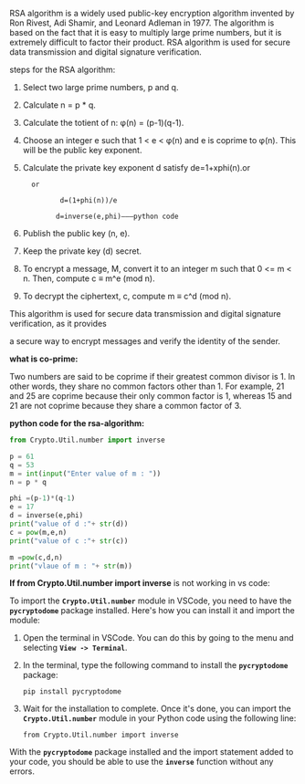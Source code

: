 RSA algorithm is a widely used public-key encryption algorithm invented by Ron Rivest, Adi Shamir, and Leonard Adleman in 1977. The algorithm is based on the fact that it is easy to multiply large prime numbers, but it is extremely difficult to factor their product. RSA algorithm is used for secure data transmission and digital signature verification.

steps for the RSA algorithm:

1. Select two large prime numbers, p and q.
2. Calculate n = p * q.
3. Calculate the totient of n: φ(n) = (p-1)(q-1).
4. Choose an integer e such that 1 < e < φ(n) and e is coprime to φ(n). This will be the public key exponent.
5. Calculate the private key exponent d satisfy de=1+xphi(n).or

         or

                d=(1+phi(n))/e      

               d=inverse(e,phi)———python code

1. Publish the public key (n, e).
2. Keep the private key (d) secret.
3. To encrypt a message, M, convert it to an integer m such that 0 <= m < n. Then, compute c ≡ m^e (mod n).
4. To decrypt the ciphertext, c, compute m ≡ c^d (mod n).

This algorithm is used for secure data transmission and digital signature verification, as it provides 

a secure way to encrypt messages and verify the identity of the sender.

**what is co-prime:**

Two numbers are said to be coprime if their greatest common divisor is 1. In other words, they share no common factors other than 1. For example, 21 and 25 are coprime because their only common factor is 1, whereas 15 and 21 are not coprime because they share a common factor of 3.

**python code for the rsa-algorithm:**

```python
from Crypto.Util.number import inverse

p = 61
q = 53
m = int(input("Enter value of m : "))
n = p * q 

phi =(p-1)*(q-1)
e = 17 
d = inverse(e,phi)
print("value of d :"+ str(d))
c = pow(m,e,n)
print("value of c :"+ str(c))

m =pow(c,d,n)
print("vlaue of m : "+ str(m))
```

 **If from Crypto.Util.number import inverse** is not working in vs code:

To import the **`Crypto.Util.number`** module in VSCode, you need to have the **`pycryptodome`** package installed. Here's how you can install it and import the module:

1. Open the terminal in VSCode. You can do this by going to the menu and selecting **`View -> Terminal`**.
2. In the terminal, type the following command to install the **`pycryptodome`** package:
    
    ```
    pip install pycryptodome
    ```
    
3. Wait for the installation to complete. Once it's done, you can import the **`Crypto.Util.number`** module in your Python code using the following line:
    
    ```
    from Crypto.Util.number import inverse
    ```
    

With the **`pycryptodome`** package installed and the import statement added to your code, you should be able to use the **`inverse`** function without any errors.
